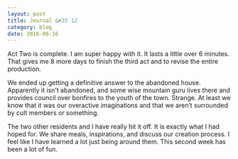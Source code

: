```yaml
---
layout: post
title: Journal &#35 12
category: blog
date: 2016-06-16
---
```

Act Two is complete. I am super happy with it. It lasts a little over 6 minutes. That gives me 8 more days to finish the third act and to revise the entire production. 

We ended up getting a definitive answer to the abandoned house. Apparently it isn’t abandoned, and some wise mountain guru lives there and provides council over bonfires to the youth of the town. Strange. At least we know that it was our overactive imaginations and that we aren’t surrounded by cult members or something.

The two other residents and I have really hit it off. It is exactly what I had hoped for. We share meals, inspirations, and discuss our creation process. I feel like I have learned a lot just being around them. This second week has been a lot of fun.